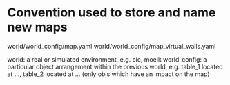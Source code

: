 # Convention used to store and name new maps

world/world_config/map.yaml
world/world_config/map_virtual_walls.yaml

world: a real or simulated environment, e.g. cic, moelk
world_config: a particular object arrangement within the previous world, e.g.
              table_1 located at ..., table_2 located at ... (only objs which have an impact on the map)
